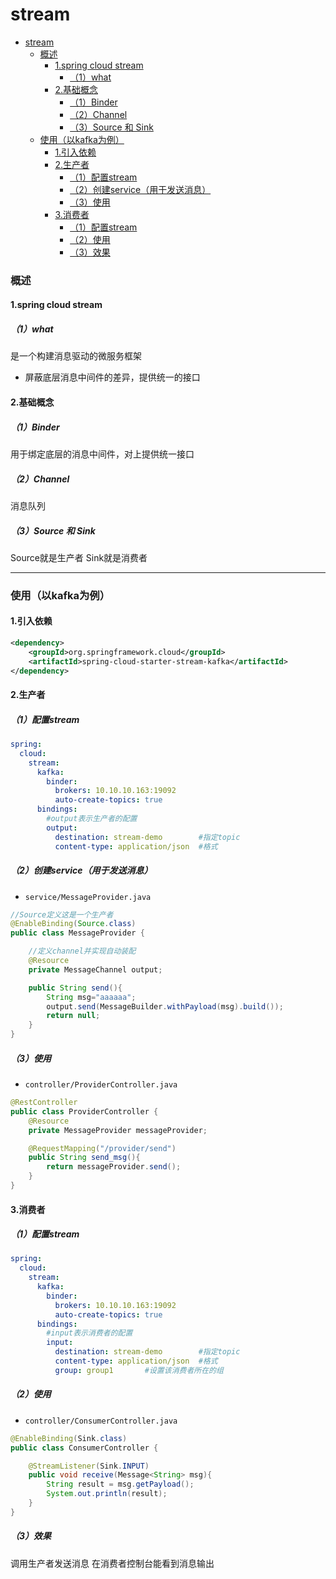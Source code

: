 # stream

<!-- @import "[TOC]" {cmd="toc" depthFrom=1 depthTo=6 orderedList=false} -->
<!-- code_chunk_output -->

- [stream](#stream)
    - [概述](#概述)
      - [1.spring cloud stream](#1spring-cloud-stream)
        - [（1）what](#1what)
      - [2.基础概念](#2基础概念)
        - [（1）Binder](#1binder)
        - [（2）Channel](#2channel)
        - [（3）Source 和 Sink](#3source-和-sink)
    - [使用（以kafka为例）](#使用以kafka为例)
      - [1.引入依赖](#1引入依赖)
      - [2.生产者](#2生产者)
        - [（1）配置stream](#1配置stream)
        - [（2）创建service（用于发送消息）](#2创建service用于发送消息)
        - [（3）使用](#3使用)
      - [3.消费者](#3消费者)
        - [（1）配置stream](#1配置stream-1)
        - [（2）使用](#2使用)
        - [（3）效果](#3效果)

<!-- /code_chunk_output -->

### 概述

#### 1.spring cloud stream

##### （1）what

是一个构建消息驱动的微服务框架
* 屏蔽底层消息中间件的差异，提供统一的接口

#### 2.基础概念

##### （1）Binder
用于绑定底层的消息中间件，对上提供统一接口

##### （2）Channel
消息队列

##### （3）Source 和 Sink
Source就是生产者
Sink就是消费者

***

### 使用（以kafka为例）

#### 1.引入依赖
```xml
<dependency>
    <groupId>org.springframework.cloud</groupId>
    <artifactId>spring-cloud-starter-stream-kafka</artifactId>
</dependency>
```

#### 2.生产者


##### （1）配置stream
```yml
spring:
  cloud:
    stream:
      kafka:
        binder:
          brokers: 10.10.10.163:19092
          auto-create-topics: true
      bindings:
        #output表示生产者的配置
        output:
          destination: stream-demo        #指定topic
          content-type: application/json  #格式
```

##### （2）创建service（用于发送消息）
* `service/MessageProvider.java`
```java
//Source定义这是一个生产者
@EnableBinding(Source.class)
public class MessageProvider {

    //定义channel并实现自动装配
    @Resource
    private MessageChannel output;

    public String send(){
        String msg="aaaaaa";
        output.send(MessageBuilder.withPayload(msg).build());
        return null;
    }
}
```

##### （3）使用
* `controller/ProviderController.java`
```java
@RestController
public class ProviderController {
    @Resource
    private MessageProvider messageProvider;

    @RequestMapping("/provider/send")
    public String send_msg(){
        return messageProvider.send();
    }
}
```

#### 3.消费者


##### （1）配置stream
```yml
spring:
  cloud:
    stream:
      kafka:
        binder:
          brokers: 10.10.10.163:19092
          auto-create-topics: true
      bindings:
        #input表示消费者的配置
        input:  
          destination: stream-demo        #指定topic
          content-type: application/json  #格式
          group: group1       #设置该消费者所在的组
```

##### （2）使用
* `controller/ConsumerController.java`
```java
@EnableBinding(Sink.class)
public class ConsumerController {

    @StreamListener(Sink.INPUT)
    public void receive(Message<String> msg){
        String result = msg.getPayload();
        System.out.println(result);
    }
}
```

##### （3）效果
调用生产者发送消息
在消费者控制台能看到消息输出
